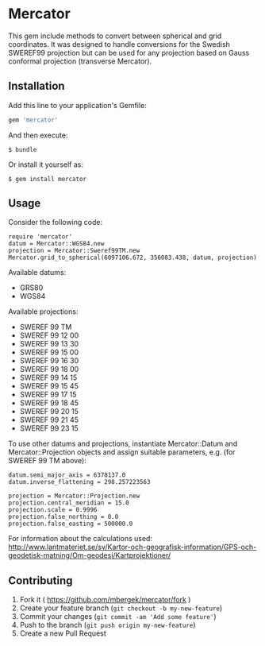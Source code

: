 # Mercator

This gem include methods to convert between spherical and grid coordinates. It was designed to handle conversions for the Swedish SWEREF99 projection but can be used for any projection based on Gauss conformal projection (transverse Mercator).

## Installation

Add this line to your application's Gemfile:

```ruby
gem 'mercator'
```

And then execute:

    $ bundle

Or install it yourself as:

    $ gem install mercator

## Usage

Consider the following code:

```
require 'mercator'
datum = Mercator::WGS84.new
projection = Mercator::Sweref99TM.new
Mercator.grid_to_spherical(6097106.672, 356083.438, datum, projection)
```

Available datums:

* GRS80
* WGS84

Available projections:

* SWEREF 99 TM
* SWEREF 99 12 00
* SWEREF 99 13 30
* SWEREF 99 15 00
* SWEREF 99 16 30
* SWEREF 99 18 00
* SWEREF 99 14 15
* SWEREF 99 15 45
* SWEREF 99 17 15
* SWEREF 99 18 45
* SWEREF 99 20 15
* SWEREF 99 21 45
* SWEREF 99 23 15

To use other datums and projections, instantiate Mercator::Datum and Mercator::Projection objects and assign suitable parameters, e.g. (for SWEREF 99 TM above):

```datum = Mercator::Datum.new
datum.semi_major_axis = 6378137.0
datum.inverse_flattening = 298.257223563

projection = Mercator::Projection.new
projection.central_meridian = 15.0
projection.scale = 0.9996
projection.false_northing = 0.0
projection.false_easting = 500000.0
```

For information about the calculations used:  http://www.lantmateriet.se/sv/Kartor-och-geografisk-information/GPS-och-geodetisk-matning/Om-geodesi/Kartprojektioner/


## Contributing

1. Fork it ( https://github.com/mbergek/mercator/fork )
2. Create your feature branch (`git checkout -b my-new-feature`)
3. Commit your changes (`git commit -am 'Add some feature'`)
4. Push to the branch (`git push origin my-new-feature`)
5. Create a new Pull Request
